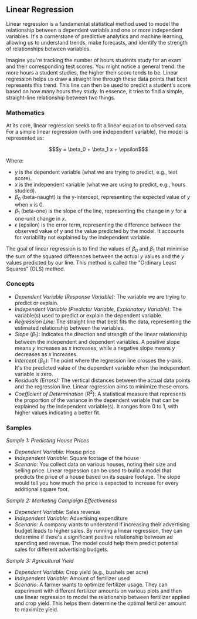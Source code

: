 
## Linear Regression

Linear regression is a fundamental statistical method used to model the relationship between a dependent
variable and one or more independent variables. It's a cornerstone of predictive analytics and machine
learning, allowing us to understand trends, make forecasts, and identify the strength of relationships
between variables.

Imagine you're tracking the number of hours students study for an exam and their corresponding test scores.
You might notice a general trend: the more hours a student studies, the higher their score tends to be.
Linear regression helps us draw a straight line through these data points that best represents this trend.
This line can then be used to predict a student's score based on how many hours they study. In essence,
it tries to find a simple, straight-line relationship between two things.


### Mathematics

At its core, linear regression seeks to fit a linear equation to observed data. For a simple linear
regression (with one independent variable), the model is represented as:

```math
$y = \beta_0 + \beta_1 x + \epsilon$
```

Where:
* $y$ is the dependent variable (what we are trying to predict, e.g., test score).
* $x$ is the independent variable (what we are using to predict, e.g., hours studied).
* $\beta_0$ (beta-naught) is the y-intercept, representing the expected value of $y$ when $x$ is 0.
* $\beta_1$ (beta-one) is the slope of the line, representing the change in $y$ for a one-unit change in $x$.
* $\epsilon$ (epsilon) is the error term, representing the difference between the observed value of $y$ and
  the value predicted by the model. It accounts for variability not explained by the independent variable.

The goal of linear regression is to find the values of $\beta_0$ and $\beta_1$ that minimise the sum of
the squared differences between the actual $y$ values and the $y$ values predicted by our line. This
method is called the "Ordinary Least Squares" (OLS) method.


### Concepts

* *Dependent Variable (Response Variable):* The variable we are trying to predict or explain.
* *Independent Variable (Predictor Variable, Explanatory Variable):* The variable(s) used to predict or
  explain the dependent variable.
* *Regression Line:* The straight line that best fits the data, representing the estimated relationship
  between the variables.
* *Slope* ($\beta_1$): Indicates the direction and strength of the linear relationship between the
  independent and dependent variables. A positive slope means $y$ increases as $x$ increases, while
  a negative slope means $y$ decreases as $x$ increases.
* *Intercept* ($\beta_0$): The point where the regression line crosses the y-axis. It's the predicted
  value of the dependent variable when the independent variable is zero.
* *Residuals (Errors):* The vertical distances between the actual data points and the regression line.
  Linear regression aims to minimize these errors.
* *Coefficient of Determination* ($R^2$): A statistical measure that represents the proportion of the
  variance in the dependent variable that can be explained by the independent variable(s). It ranges
  from 0 to 1, with higher values indicating a better fit.


### Samples


*Sample 1: Predicting House Prices*

* *Dependent Variable:* House price
* *Independent Variable:* Square footage of the house
* *Scenario:* You collect data on various houses, noting their size and selling price. Linear regression
  can be used to build a model that predicts the price of a house based on its square footage. The slope
  would tell you how much the price is expected to increase for every additional square foot.


*Sample 2: Marketing Campaign Effectiveness*

* *Dependent Variable:* Sales revenue
* *Independent Variable:* Advertising expenditure
* *Scenario:* A company wants to understand if increasing their advertising budget leads to higher sales.
  By running a linear regression, they can determine if there's a significant positive relationship between
  ad spending and revenue. The model could help them predict potential sales for different advertising budgets.


*Sample 3: Agricultural Yield*

* *Dependent Variable:* Crop yield (e.g., bushels per acre)
* *Independent Variable:* Amount of fertilizer used
* *Scenario:* A farmer wants to optimize fertilizer usage. They can experiment with different fertilizer amounts
  on various plots and then use linear regression to model the relationship between fertilizer applied and crop
  yield. This helps them determine the optimal fertilizer amount to maximize yield.


